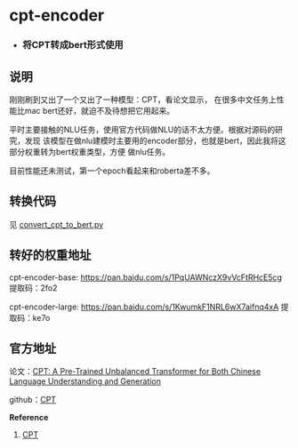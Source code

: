  # cpt-encoder

 - ### 将CPT转成bert形式使用

## 说明
刚刚刷到又出了一个又出了一种模型：CPT，看论文显示，
在很多中文任务上性能比mac bert还好，就迫不及待想把它用起来。

平时主要接触的NLU任务，使用官方代码做NLU的话不太方便。根据对源码的研究，发现
该模型在做nlu建模时主要用的encoder部分，也就是bert，因此我将这部分权重转为bert权重类型，方便
做nlu任务。

目前性能还未测试，第一个epoch看起来和roberta差不多。

## 转换代码

见 [convert_cpt_to_bert.py](convert_cpt_to_bert.py)

## 转好的权重地址

cpt-encoder-base: https://pan.baidu.com/s/1PqUAWNczX9vVcFtRHcE5cg 
提取码：2fo2

cpt-encoder-large: https://pan.baidu.com/s/1KwumkF1NRL6wX7aifnq4xA 
提取码：ke7o
## 官方地址

论文：[CPT: A Pre-Trained Unbalanced Transformer for Both Chinese Language Understanding and Generation](https://arxiv.org/pdf/2109.05729.pdf)

github：[CPT](https://github.com/fastnlp/CPT)

**Reference**  
1. [CPT](https://github.com/fastnlp/CPT)